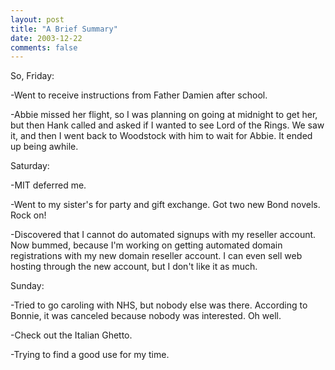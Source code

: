 ```yaml
---
layout: post
title: "A Brief Summary"
date: 2003-12-22
comments: false
---
```

So, Friday:




-Went to receive instructions from Father Damien after school.




-Abbie missed her flight, so I was planning on going at midnight to get her,
but then Hank called and asked if I wanted to see Lord of the Rings. We saw
it, and then I went back to Woodstock with him to wait for Abbie. It ended up
being awhile.




Saturday:




-MIT deferred me.




-Went to my sister's for party and gift exchange. Got two new Bond novels.
Rock on!




-Discovered that I cannot do automated signups with my reseller account. Now
bummed, because I'm working on getting automated domain registrations with my
new domain reseller account. I can even sell web hosting through the new
account, but I don't like it as much.




Sunday:




-Tried to go caroling with NHS, but nobody else was there. According to
Bonnie, it was canceled because nobody was interested. Oh well.




-Check out the Italian Ghetto.




-Trying to find a good use for my time.
